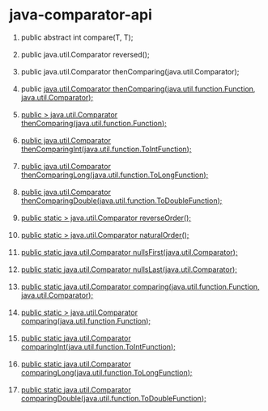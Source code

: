 # java-comparator-api

<ol>
	
  <li>public abstract int compare(T, T); <br><br></li>
  <li>public java.util.Comparator<T> reversed(); <br><br></li>
  <li>public java.util.Comparator<T> thenComparing(java.util.Comparator<? super T>); <br><br></li>
  <li>public <U> java.util.Comparator<T> thenComparing(java.util.function.Function<? super T, ? extends U>, java.util.Comparator<? super U>); <br><br></li>
  <li>public <U extends java.lang.Comparable<? super U>> java.util.Comparator<T> thenComparing(java.util.function.Function<? super T, ? extends U>); <br><br></li>
  <li>public java.util.Comparator<T> thenComparingInt(java.util.function.ToIntFunction<? super T>); <br><br></li>
  <li>public java.util.Comparator<T> thenComparingLong(java.util.function.ToLongFunction<? super T>); <br><br></li>
  <li>public java.util.Comparator<T> thenComparingDouble(java.util.function.ToDoubleFunction<? super T>); <br><br></li>
  <li>public static <T extends java.lang.Comparable<? super T>> java.util.Comparator<T> reverseOrder(); <br><br></li>
  <li>public static <T extends java.lang.Comparable<? super T>> java.util.Comparator<T> naturalOrder(); <br><br></li>
  <li>public static <T> java.util.Comparator<T> nullsFirst(java.util.Comparator<? super T>); <br><br></li>
  <li>public static <T> java.util.Comparator<T> nullsLast(java.util.Comparator<? super T>); <br><br></li>
  <li>public static <T, U> java.util.Comparator<T> comparing(java.util.function.Function<? super T, ? extends U>, java.util.Comparator<? super U>); <br><br></li>
  <li>public static <T, U extends java.lang.Comparable<? super U>> java.util.Comparator<T> comparing(java.util.function.Function<? super T, ? extends U>); <br><br></li>
  <li>public static <T> java.util.Comparator<T> comparingInt(java.util.function.ToIntFunction<? super T>); <br><br></li>
  <li>public static <T> java.util.Comparator<T> comparingLong(java.util.function.ToLongFunction<? super T>); <br><br></li>
  <li>public static <T> java.util.Comparator<T> comparingDouble(java.util.function.ToDoubleFunction<? super T>); <br><br></li>
</ol>
